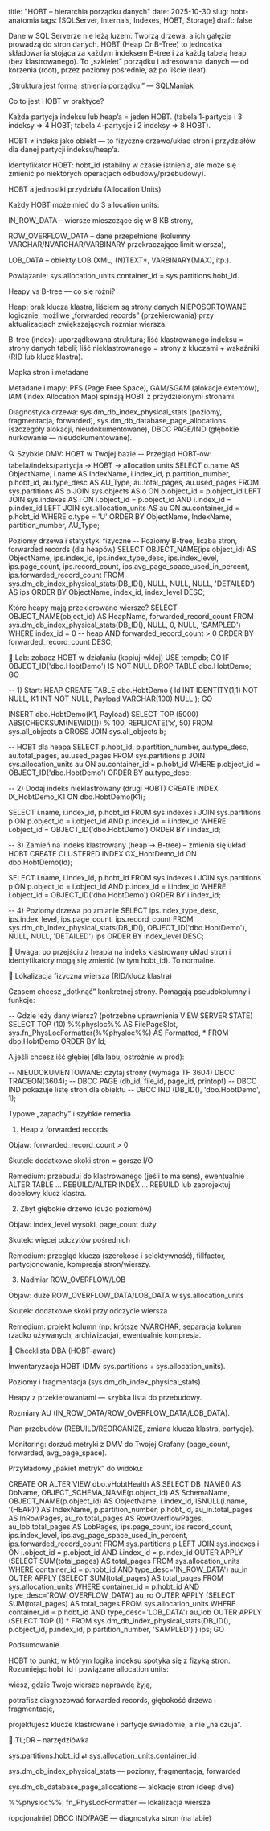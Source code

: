 title: "HOBT – hierarchia porządku danych"
date: 2025-10-30
slug: hobt-anatomia
tags: [SQLServer, Internals, Indexes, HOBT, Storage]
draft: false

Dane w SQL Serverze nie leżą luzem. Tworzą drzewa, a ich gałęzie prowadzą do stron danych.
HOBT (Heap Or B-Tree) to jednostka składowania stojąca za każdym indeksem B-tree i za każdą tabelą heap (bez klastrowanego). To „szkielet” porządku i adresowania danych — od korzenia (root), przez poziomy pośrednie, aż po liście (leaf).

„Struktura jest formą istnienia porządku.” — SQLManiak

Co to jest HOBT w praktyce?

Każda partycja indeksu lub heap’a = jeden HOBT.
(tabela 1-partycja i 3 indeksy ⇒ 4 HOBT; tabela 4-partycje i 2 indeksy ⇒ 8 HOBT).

HOBT ≠ indeks jako obiekt — to fizyczne drzewo/układ stron i przydziałów dla danej partycji indeksu/heap’a.

Identyfikator HOBT: hobt_id (stabilny w czasie istnienia, ale może się zmienić po niektórych operacjach odbudowy/przebudowy).

HOBT a jednostki przydziału (Allocation Units)

Każdy HOBT może mieć do 3 allocation units:

IN_ROW_DATA – wiersze mieszczące się w 8 KB strony,

ROW_OVERFLOW_DATA – dane przepełnione (kolumny VARCHAR/NVARCHAR/VARBINARY przekraczające limit wiersza),

LOB_DATA – obiekty LOB (XML, (N)TEXT*, VARBINARY(MAX), itp.).

Powiązanie: sys.allocation_units.container_id = sys.partitions.hobt_id.

Heapy vs B-tree — co się różni?

Heap: brak klucza klastra, liściem są strony danych NIEPOSORTOWANE logicznie; możliwe „forwarded records” (przekierowania) przy aktualizacjach zwiększających rozmiar wiersza.

B-tree (index): uporządkowana struktura; liść klastrowanego indeksu = strony danych tabeli; liść nieklastrowanego = strony z kluczami + wskaźniki (RID lub klucz klastra).

Mapka stron i metadane

Metadane i mapy: PFS (Page Free Space), GAM/SGAM (alokacje extentów), IAM (Index Allocation Map) spinają HOBT z przydzielonymi stronami.

Diagnostyka drzewa: sys.dm_db_index_physical_stats (poziomy, fragmentacja, forwarded), sys.dm_db_database_page_allocations (szczegóły alokacji, nieudokumentowane), DBCC PAGE/IND (głębokie nurkowanie — nieudokumentowane).

🔍 Szybkie DMV: HOBT w Twojej bazie
-- Przegląd HOBT-ów: tabela/indeks/partycja → HOBT → allocation units
SELECT
  o.name              AS ObjectName,
  i.name              AS IndexName,
  i.index_id,
  p.partition_number,
  p.hobt_id,
  au.type_desc        AS AU_Type,
  au.total_pages,
  au.used_pages
FROM sys.partitions AS p
JOIN sys.objects   AS o  ON o.object_id = p.object_id
LEFT JOIN sys.indexes   AS i  ON i.object_id = p.object_id AND i.index_id = p.index_id
LEFT JOIN sys.allocation_units AS au ON au.container_id = p.hobt_id
WHERE o.type = 'U'
ORDER BY ObjectName, IndexName, partition_number, AU_Type;

Poziomy drzewa i statystyki fizyczne
-- Poziomy B-tree, liczba stron, forwarded records (dla heapów)
SELECT
  OBJECT_NAME(ips.object_id) AS ObjectName,
  ips.index_id,
  ips.index_type_desc,
  ips.index_level,
  ips.page_count,
  ips.record_count,
  ips.avg_page_space_used_in_percent,
  ips.forwarded_record_count
FROM sys.dm_db_index_physical_stats(DB_ID(), NULL, NULL, NULL, 'DETAILED') AS ips
ORDER BY ObjectName, index_id, index_level DESC;

Które heapy mają przekierowane wiersze?
SELECT
  OBJECT_NAME(object_id) AS HeapName,
  forwarded_record_count
FROM sys.dm_db_index_physical_stats(DB_ID(), NULL, 0, NULL, 'SAMPLED')
WHERE index_id = 0                      -- heap
  AND forwarded_record_count > 0
ORDER BY forwarded_record_count DESC;

🧪 Lab: zobacz HOBT w działaniu (kopiuj-wklej)
USE tempdb;
GO
IF OBJECT_ID('dbo.HobtDemo') IS NOT NULL DROP TABLE dbo.HobtDemo;
GO

-- 1) Start: HEAP
CREATE TABLE dbo.HobtDemo
(
  Id       INT IDENTITY(1,1) NOT NULL,
  K1       INT NOT NULL,
  Payload  VARCHAR(100) NULL
);
GO

INSERT dbo.HobtDemo(K1, Payload)
SELECT TOP (5000) ABS(CHECKSUM(NEWID())) % 100, REPLICATE('x', 50)
FROM sys.all_objects a CROSS JOIN sys.all_objects b;

-- HOBT dla heapa
SELECT p.hobt_id, p.partition_number, au.type_desc, au.total_pages, au.used_pages
FROM sys.partitions p
JOIN sys.allocation_units au ON au.container_id = p.hobt_id
WHERE p.object_id = OBJECT_ID('dbo.HobtDemo')
ORDER BY au.type_desc;

-- 2) Dodaj indeks nieklastrowany (drugi HOBT)
CREATE INDEX IX_HobtDemo_K1 ON dbo.HobtDemo(K1);

SELECT i.name, i.index_id, p.hobt_id
FROM sys.indexes i
JOIN sys.partitions p ON p.object_id = i.object_id AND p.index_id = i.index_id
WHERE i.object_id = OBJECT_ID('dbo.HobtDemo')
ORDER BY i.index_id;

-- 3) Zamień na indeks klastrowany (heap → B-tree) – zmienia się układ HOBT
CREATE CLUSTERED INDEX CX_HobtDemo_Id ON dbo.HobtDemo(Id);

SELECT i.name, i.index_id, p.hobt_id
FROM sys.indexes i
JOIN sys.partitions p ON p.object_id = i.object_id AND p.index_id = i.index_id
WHERE i.object_id = OBJECT_ID('dbo.HobtDemo')
ORDER BY i.index_id;

-- 4) Poziomy drzewa po zmianie
SELECT ips.index_type_desc, ips.index_level, ips.page_count, ips.record_count
FROM sys.dm_db_index_physical_stats(DB_ID(), OBJECT_ID('dbo.HobtDemo'), NULL, NULL, 'DETAILED') ips
ORDER BY index_level DESC;


🔎 Uwaga: po przejściu z heap’a na indeks klastrowany układ stron i identyfikatory mogą się zmienić (w tym hobt_id). To normalne.

🧭 Lokalizacja fizyczna wiersza (RID/klucz klastra)

Czasem chcesz „dotknąć” konkretnej strony. Pomagają pseudokolumny i funkcje:

-- Gdzie leży dany wiersz? (potrzebne uprawnienia VIEW SERVER STATE)
SELECT TOP (10)
  %%physloc%% AS FilePageSlot,
  sys.fn_PhysLocFormatter(%%physloc%%) AS Formatted,
  *
FROM dbo.HobtDemo
ORDER BY Id;


A jeśli chcesz iść głębiej (dla labu, ostrożnie w prod):

-- NIEUDOKUMENTOWANE: czytaj strony (wymaga TF 3604)
DBCC TRACEON(3604);
-- DBCC PAGE (db_id, file_id, page_id, printopt)
-- DBCC IND pokazuje listę stron dla obiektu
-- DBCC IND (DB_ID(), 'dbo.HobtDemo', 1);

Typowe „zapachy” i szybkie remedia
1) Heap z forwarded records

Objaw: forwarded_record_count > 0

Skutek: dodatkowe skoki stron = gorsze I/O

Remedium: przebuduj do klastrowanego (jeśli to ma sens), ewentualnie ALTER TABLE ... REBUILD/ALTER INDEX ... REBUILD lub zaprojektuj docelowy klucz klastra.

2) Zbyt głębokie drzewo (dużo poziomów)

Objaw: index_level wysoki, page_count duży

Skutek: więcej odczytów pośrednich

Remedium: przegląd klucza (szerokość i selektywność), fillfactor, partycjonowanie, kompresja stron/wierszy.

3) Nadmiar ROW_OVERFLOW/LOB

Objaw: duże ROW_OVERFLOW_DATA/LOB_DATA w sys.allocation_units

Skutek: dodatkowe skoki przy odczycie wiersza

Remedium: projekt kolumn (np. krótsze NVARCHAR, separacja kolumn rzadko używanych, archiwizacja), ewentualnie kompresja.

🧰 Checklista DBA (HOBT-aware)

Inwentaryzacja HOBT (DMV sys.partitions + sys.allocation_units).

Poziomy i fragmentacja (sys.dm_db_index_physical_stats).

Heapy z przekierowaniami — szybka lista do przebudowy.

Rozmiary AU (IN_ROW_DATA/ROW_OVERFLOW_DATA/LOB_DATA).

Plan przebudów (REBUILD/REORGANIZE, zmiana klucza klastra, partycje).

Monitoring: dorzuć metryki z DMV do Twojej Grafany (page_count, forwarded, avg_page_space).

Przykładowy „pakiet metryk” do widoku:

CREATE OR ALTER VIEW dbo.vHobtHealth AS
SELECT
  DB_NAME()                         AS DbName,
  OBJECT_SCHEMA_NAME(p.object_id)   AS SchemaName,
  OBJECT_NAME(p.object_id)          AS ObjectName,
  i.index_id,
  ISNULL(i.name, '(HEAP)')          AS IndexName,
  p.partition_number,
  p.hobt_id,
  au_in.total_pages                 AS InRowPages,
  au_ro.total_pages                 AS RowOverflowPages,
  au_lob.total_pages                AS LobPages,
  ips.page_count,
  ips.record_count,
  ips.index_level,
  ips.avg_page_space_used_in_percent,
  ips.forwarded_record_count
FROM sys.partitions p
LEFT JOIN sys.indexes i ON i.object_id = p.object_id AND i.index_id = p.index_id
OUTER APPLY (SELECT SUM(total_pages) AS total_pages FROM sys.allocation_units WHERE container_id = p.hobt_id AND type_desc='IN_ROW_DATA') au_in
OUTER APPLY (SELECT SUM(total_pages) AS total_pages FROM sys.allocation_units WHERE container_id = p.hobt_id AND type_desc='ROW_OVERFLOW_DATA') au_ro
OUTER APPLY (SELECT SUM(total_pages) AS total_pages FROM sys.allocation_units WHERE container_id = p.hobt_id AND type_desc='LOB_DATA') au_lob
OUTER APPLY (SELECT TOP (1) * 
  FROM sys.dm_db_index_physical_stats(DB_ID(), p.object_id, p.index_id, p.partition_number, 'SAMPLED') 
) ips;
GO

Podsumowanie

HOBT to punkt, w którym logika indeksu spotyka się z fizyką stron. Rozumiejąc hobt_id i powiązane allocation units:

wiesz, gdzie Twoje wiersze naprawdę żyją,

potrafisz diagnozować forwarded records, głębokość drzewa i fragmentację,

projektujesz klucze klastrowane i partycje świadomie, a nie „na czuja”.

🔧 TL;DR – narzędziówka

sys.partitions.hobt_id ⇄ sys.allocation_units.container_id

sys.dm_db_index_physical_stats — poziomy, fragmentacja, forwarded

sys.dm_db_database_page_allocations — alokacje stron (deep dive)

%%physloc%%, fn_PhysLocFormatter — lokalizacja wiersza

(opcjonalnie) DBCC IND/PAGE — diagnostyka stron (na labie)